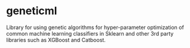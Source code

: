 # geneticml
Library for  using genetic algorithms for hyper-parameter optimization of common machine learning classifiers in Sklearn and other 3rd party libraries such as XGBoost and Catboost.
